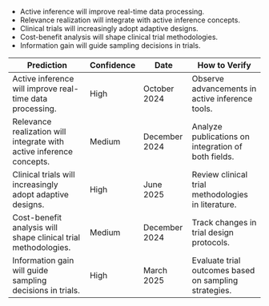 - Active inference will improve real-time data processing.
- Relevance realization will integrate with active inference concepts.
- Clinical trials will increasingly adopt adaptive designs.
- Cost-benefit analysis will shape clinical trial methodologies.
- Information gain will guide sampling decisions in trials.

| Prediction                                          | Confidence       | Date           | How to Verify                                     |
|----------------------------------------------------|------------------|----------------|--------------------------------------------------|
| Active inference will improve real-time data processing. | High             | October 2024   | Observe advancements in active inference tools.   |
| Relevance realization will integrate with active inference concepts. | Medium           | December 2024  | Analyze publications on integration of both fields. |
| Clinical trials will increasingly adopt adaptive designs. | High             | June 2025      | Review clinical trial methodologies in literature. |
| Cost-benefit analysis will shape clinical trial methodologies. | Medium           | December 2024  | Track changes in trial design protocols.          |
| Information gain will guide sampling decisions in trials. | High             | March 2025     | Evaluate trial outcomes based on sampling strategies. |
